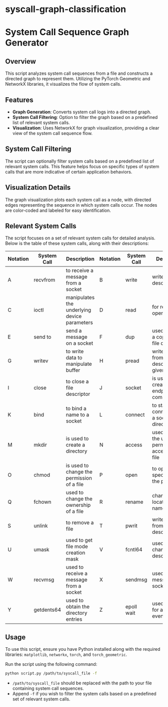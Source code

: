 # syscall-graph-classification

# System Call Sequence Graph Generator

## Overview
This script analyzes system call sequences from a file and constructs a directed graph to represent them. Utilizing the PyTorch Geometric and NetworkX libraries, it visualizes the flow of system calls.

## Features
- **Graph Generation**: Converts system call logs into a directed graph.
- **System Call Filtering**: Option to filter the graph based on a predefined list of relevant system calls.
- **Visualization**: Uses NetworkX for graph visualization, providing a clear view of the system call sequence flow.

## System Call Filtering
The script can optionally filter system calls based on a predefined list of relevant system calls. This feature helps focus on specific types of system calls that are more indicative of certain application behaviors.

## Visualization Details
The graph visualization plots each system call as a node, with directed edges representing the sequence in which system calls occur. The nodes are color-coded and labeled for easy identification.

## Relevant System Calls
The script focuses on a set of relevant system calls for detailed analysis. Below is the table of these system calls, along with their descriptions:

| Notation | System Call  | Description                                    | Notation | System Call | Description                                   |
|----------|--------------|------------------------------------------------|----------|-------------|-----------------------------------------------|
| A        | recvfrom     | to receive a message from a socket             | B        | write       | write to a file descriptor                    |
| C        | ioctl        | manipulates the underlying device parameters   | D        | read        | for read operation                            |
| E        | send to      | send a message on a socket                     | F        | dup         | used to create a copy of the file descriptor  |
| G        | writev       | to write data to manipulate buffer             | H        | pread       | write to or read from a file descriptor to a given offset |
| I        | close        | to close a file descriptor                     | J        | socket      | is used to create an endpoint for communication |
| K        | bind         | to bind a name to a socket                     | L        | connect     | to start a connection on a socket directory   |
| M        | mkdir        | is used to create a directory                  | N        | access      | used to check the users permission for accessing the file |
| O        | chmod        | is used to change the permission of a file     | P        | open        | to open a file specified by the path name     |
| Q        | fchown       | used to change the ownership of a file         | R        | rename      | change the location or name of a file         |
| S        | unlink       | to remove a file                               | T        | pwrit       | write or read from a file descriptor          |
| U        | umask        | used to get file mode creation mask            | V        | fcntl64     | used to change the file descriptor            |
| W        | recvmsg      | used to receive a message from a socket        | X        | sendmsg     | used to send a message on a socket            |
| Y        | getdents64   | used to obtain the directory entries           | Z        | epoll wait  | used to wait for an I/O event                 |


## Usage
To use this script, ensure you have Python installed along with the required libraries: `matplotlib`, `networkx`, `torch`, and `torch_geometric`.

Run the script using the following command:

```bash
python script.py /path/to/syscall_file -f
```
* `/path/to/syscall_file` should be replaced with the path to your file containing system call sequences.
* Append `-f` if you wish to filter the system calls based on a predefined set of relevant system calls.

